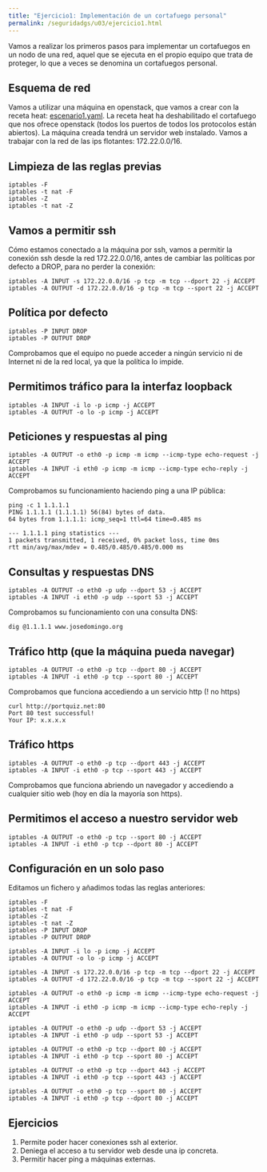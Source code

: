 ```yaml
---
title: "Ejercicio1: Implementación de un cortafuego personal"
permalink: /seguridadgs/u03/ejercicio1.html
---
```


Vamos a realizar los primeros pasos para implementar un cortafuegos en un nodo de una red, aquel que se ejecuta en el propio equipo que trata de proteger, lo que a veces se denomina un cortafuegos personal.

## Esquema de red

Vamos a utilizar una máquina en openstack, que vamos a crear con la receta heat: [escenario1.yaml](escenario1.yaml). La receta heat ha deshabilitado el cortafuego que nos ofrece openstack (todos los puertos de todos los protocolos están abiertos). La máquina creada tendrá un servidor web instalado. Vamos a trabajar con la red de las ips flotantes: 172.22.0.0/16.

## Limpieza de las reglas previas

    iptables -F
    iptables -t nat -F
    iptables -Z
    iptables -t nat -Z

## Vamos a permitir ssh

Cómo estamos conectado a la máquina por ssh, vamos a permitir la conexión ssh desde la red 172.22.0.0/16, antes de cambiar las políticas por defecto a DROP, para no perder la conexión:

    iptables -A INPUT -s 172.22.0.0/16 -p tcp -m tcp --dport 22 -j ACCEPT
    iptables -A OUTPUT -d 172.22.0.0/16 -p tcp -m tcp --sport 22 -j ACCEPT

## Política por defecto

    iptables -P INPUT DROP
    iptables -P OUTPUT DROP

Comprobamos que el equipo no puede acceder a ningún servicio ni de Internet ni de la red local, ya que la política lo impide.

## Permitimos tráfico para la interfaz loopback

    iptables -A INPUT -i lo -p icmp -j ACCEPT
    iptables -A OUTPUT -o lo -p icmp -j ACCEPT

## Peticiones y respuestas al ping

    iptables -A OUTPUT -o eth0 -p icmp -m icmp --icmp-type echo-request -j ACCEPT
    iptables -A INPUT -i eth0 -p icmp -m icmp --icmp-type echo-reply -j ACCEPT

Comprobamos su funcionamiento haciendo ping a una IP pública:

    ping -c 1 1.1.1.1
    PING 1.1.1.1 (1.1.1.1) 56(84) bytes of data.
    64 bytes from 1.1.1.1: icmp_seq=1 ttl=64 time=0.485 ms

    --- 1.1.1.1 ping statistics ---
    1 packets transmitted, 1 received, 0% packet loss, time 0ms
    rtt min/avg/max/mdev = 0.485/0.485/0.485/0.000 ms

## Consultas y respuestas DNS

    iptables -A OUTPUT -o eth0 -p udp --dport 53 -j ACCEPT
    iptables -A INPUT -i eth0 -p udp --sport 53 -j ACCEPT

Comprobamos su funcionamiento con una consulta DNS:

    dig @1.1.1.1 www.josedomingo.org

## Tráfico http (que la máquina pueda navegar)

    iptables -A OUTPUT -o eth0 -p tcp --dport 80 -j ACCEPT
    iptables -A INPUT -i eth0 -p tcp --sport 80 -j ACCEPT

Comprobamos que funciona accediendo a un servicio http (! no https)

    curl http://portquiz.net:80
    Port 80 test successful!
    Your IP: x.x.x.x

## Tráfico https

    iptables -A OUTPUT -o eth0 -p tcp --dport 443 -j ACCEPT
    iptables -A INPUT -i eth0 -p tcp --sport 443 -j ACCEPT

Comprobamos que funciona abriendo un navegador y accediendo a cualquier sitio web (hoy en día la mayoría son https). 

## Permitimos el acceso a nuestro servidor web

    iptables -A OUTPUT -o eth0 -p tcp --sport 80 -j ACCEPT
    iptables -A INPUT -i eth0 -p tcp --dport 80 -j ACCEPT



## Configuración en un solo paso

Editamos un fichero y añadimos todas las reglas anteriores:

    iptables -F
    iptables -t nat -F
    iptables -Z
    iptables -t nat -Z
    iptables -P INPUT DROP
    iptables -P OUTPUT DROP

    iptables -A INPUT -i lo -p icmp -j ACCEPT
    iptables -A OUTPUT -o lo -p icmp -j ACCEPT

    iptables -A INPUT -s 172.22.0.0/16 -p tcp -m tcp --dport 22 -j ACCEPT
    iptables -A OUTPUT -d 172.22.0.0/16 -p tcp -m tcp --sport 22 -j ACCEPT

    iptables -A OUTPUT -o eth0 -p icmp -m icmp --icmp-type echo-request -j ACCEPT
    iptables -A INPUT -i eth0 -p icmp -m icmp --icmp-type echo-reply -j ACCEPT

    iptables -A OUTPUT -o eth0 -p udp --dport 53 -j ACCEPT
    iptables -A INPUT -i eth0 -p udp --sport 53 -j ACCEPT

    iptables -A OUTPUT -o eth0 -p tcp --dport 80 -j ACCEPT
    iptables -A INPUT -i eth0 -p tcp --sport 80 -j ACCEPT

    iptables -A OUTPUT -o eth0 -p tcp --dport 443 -j ACCEPT
    iptables -A INPUT -i eth0 -p tcp --sport 443 -j ACCEPT

    iptables -A OUTPUT -o eth0 -p tcp --sport 80 -j ACCEPT
    iptables -A INPUT -i eth0 -p tcp --dport 80 -j ACCEPT


## Ejercicios

1. Permite poder hacer conexiones ssh al exterior.
2. Deniega el acceso a tu servidor web desde una ip concreta.
3. Permitir hacer ping a máquinas externas.